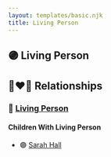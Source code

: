 ```yaml
---
layout: templates/basic.njk
title: Living Person
---
```

## 🟣 Living Person

## 👩‍❤️‍👨 Relationships

### 🔵 [Living Person](/people/2/20440074)

#### Children With Living Person
* 🟣 [Sarah Hall](/people/4/42804920)